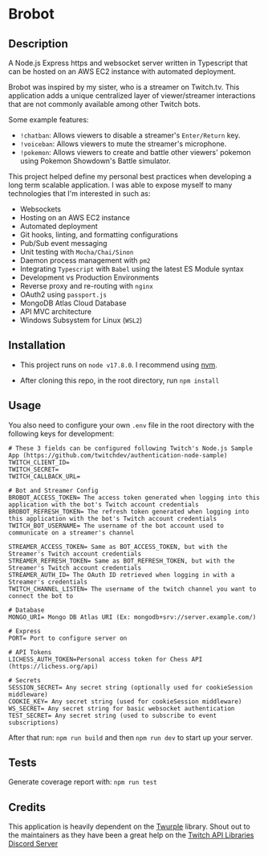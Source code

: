 # Brobot

## Description

A Node.js Express https and websocket server written in Typescript that can be hosted on an AWS EC2 instance with automated deployment.

Brobot was inspired by my sister, who is a streamer on Twitch.tv. This application adds a unique centralized layer of viewer/streamer interactions 
that are not commonly available among other Twitch bots.

Some example features:

- `!chatban`: Allows viewers to disable a streamer's `Enter/Return` key. 
- `!voiceban`: Allows viewers to mute the streamer's microphone.
- `!pokemon`: Allows viewers to create and battle other viewers' pokemon using Pokemon Showdown's Battle simulator.

This project helped define my personal best practices when developing a long term scalable application.
I was able to expose myself to many technologies that I'm interested in such as:
- Websockets
- Hosting on an AWS EC2 instance
- Automated deployment
- Git hooks, linting, and formatting configurations
- Pub/Sub event messaging
- Unit testing with `Mocha/Chai/Sinon`
- Daemon process management with `pm2`
- Integrating `Typescript` with `Babel` using the latest ES Module syntax
- Development vs Production Environments
- Reverse proxy and re-routing with `nginx`
- OAuth2 using `passport.js`
- MongoDB Atlas Cloud Database
- API MVC architecture
- Windows Subsystem for Linux (`WSL2`)

## Installation

- This project runs on `node v17.8.0`. I recommend using [nvm](https://github.com/nvm-sh/nvm).

- After cloning this repo, in the root directory, run `npm install`

## Usage

You also need to configure your own `.env` file in the root directory with the following keys for development:
```
# These 3 fields can be configured following Twitch's Node.js Sample App (https://github.com/twitchdev/authentication-node-sample)
TWITCH_CLIENT_ID=
TWITCH_SECRET=
TWITCH_CALLBACK_URL=

# Bot and Streamer Config
BROBOT_ACCESS_TOKEN= The access token generated when logging into this application with the bot's Twitch account credentials
BROBOT_REFRESH_TOKEN= The refresh token generated when logging into this application with the bot's Twitch account credentials
TWITCH_BOT_USERNAME= The username of the bot account used to communicate on a streamer's channel 

STREAMER_ACCESS_TOKEN= Same as BOT_ACCESS_TOKEN, but with the Streamer's Twitch account credentials
STREAMER_REFRESH_TOKEN= Same as BOT_REFRESH_TOKEN, but with the Streamer's Twitch account credentials
STREAMER_AUTH_ID= The OAuth ID retrieved when logging in with a Streamer's credentials
TWITCH_CHANNEL_LISTEN= The username of the twitch channel you want to connect the bot to

# Database
MONGO_URI= Mongo DB Atlas URI (Ex: mongodb+srv://server.example.com/)

# Express
PORT= Port to configure server on

# API Tokens
LICHESS_AUTH_TOKEN=Personal access token for Chess API (https://lichess.org/api)

# Secrets
SESSION_SECRET= Any secret string (optionally used for cookieSession middleware)
COOKIE_KEY= Any secret string (used for cookieSession middleware)
WS_SECRET= Any secret string for basic websocket authentication
TEST_SECRET= Any secret string (used to subscribe to event subscriptions)
```

After that run: `npm run build` and then `npm run dev` to start up your server.

## Tests

Generate coverage report with: `npm run test`

## Credits

This application is heavily dependent on the [Twurple](https://github.com/twurple/twurple) library.
Shout out to the maintainers as they have been a great help on the [Twitch API Libraries Discord Server](https://discord.gg/WUxGcDSR)
